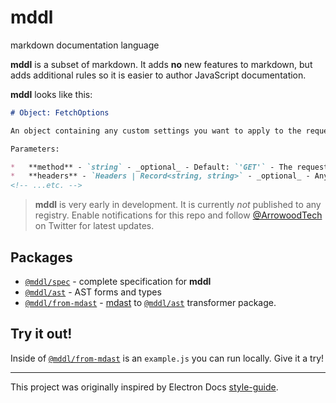 # mddl

markdown documentation language

**mddl** is a subset of markdown. It adds **no** new features to markdown, but adds additional rules so it is easier to author JavaScript documentation.

**mddl** looks like this:

```md
# Object: FetchOptions

An object containing any custom settings you want to apply to the request.

Parameters:

*   **method** - `string` - _optional_ - Default: `'GET'` - The request method, e.g., `"GET"`, `"POST"`
*   **headers** - `Headers | Record<string, string>` - _optional_ - Any headers you want to add to your request.
<!-- ...etc. -->

```

> **mddl** is very early in development. It is currently _not_ published to any registry. Enable notifications for this repo and follow [@ArrowoodTech](https://twitter.com/ArrowoodTech) on Twitter for latest updates.

## Packages

*   [`@mddl/spec`](./packages/spec/) - complete specification for **mddl**
*   [`@mddl/ast`](./packages/ast/) - AST forms and types
*   [`@mddl/from-mdast`](./packages/from-mdast/) - [mdast](https://github.com/syntax-tree/mdast) to [`@mddl/ast`](./packages/ast/) transformer package.

## Try it out!

Inside of [`@mddl/from-mdast`](./packages/from-mdast/) is an `example.js` you can run locally. Give it a try!

---

This project was originally inspired by Electron Docs [style-guide](https://github.com/electron/electron/blob/master/docs/styleguide.md).

